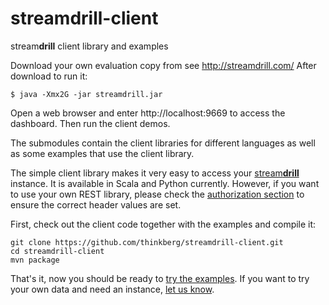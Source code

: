 streamdrill-client
==================

stream<b>drill</b> client library and examples

Download your own evaluation copy from see http://streamdrill.com/
After download to run it:

    $ java -Xmx2G -jar streamdrill.jar

Open a web browser and enter http://localhost:9669 to access the dashboard. Then run the client demos.

The submodules contain the client libraries for different languages as well as some examples that use the client library.

The simple client library makes it very easy to access your [stream<b>drill</b>](http://streamdrill.com) instance.
It is available in Scala and Python currently. However, if you want to use your own REST library, please check
the [authorization section](http://demo.streamdrill.com/docs/?p=api#auth) to ensure the correct header values are set.

First, check out the client code together with the examples and compile it:

    git clone https://github.com/thinkberg/streamdrill-client.git
    cd streamdrill-client
    mvn package

That's it, now you should be ready to [try the examples](http://demo.streamdrill.com/docs/?p=examples).
If you want to try your own data and need an instance, [let us know](http://streamdrill.com/register/).

